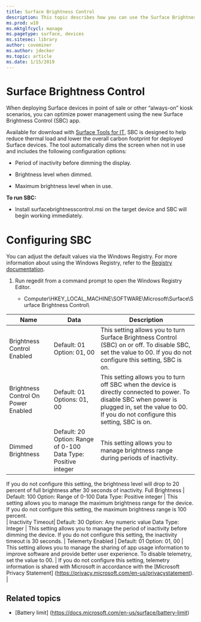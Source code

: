 ```yaml
---
title: Surface Brightness Control
description: This topic describes how you can use the Surface Brightness Control app to manage display brightness in point-of-sale and kiosk scenarios.
ms.prod: w10
ms.mktglfcycl: manage
ms.pagetype: surface, devices
ms.sitesec: library
author: coveminer
ms.author: jdecker
ms.topic: article
ms.date: 1/15/2019
---
```


# Surface Brightness Control

When deploying Surface devices in point of sale or other “always-on”
kiosk scenarios, you can optimize power management using the new Surface
Brightness Control (SBC) app.

Available for download with [Surface Tools for
IT](https://www.microsoft.com/download/details.aspx?id=46703), SBC is
designed to help reduce thermal load and lower the overall carbon
footprint for deployed Surface devices. The tool automatically dims the screen when not in use and
includes the following configuration options:

  - Period of inactivity before dimming the display.

  - Brightness level when dimmed.

  - Maximum brightness level when in use.

**To run SBC:**

  - Install surfacebrightnesscontrol.msi on the target device and SBC
    will begin working immediately.

# Configuring SBC

You can adjust the default values via the Windows Registry. For more
information about using the Windows Registry, refer to the [Registry
documentation](https://docs.microsoft.com/en-us/windows/desktop/sysinfo/registry).

1.  Run regedit from a command prompt to open the Windows Registry
    Editor.
    
      - Computer\HKEY\_LOCAL\_MACHINE\SOFTWARE\Microsoft\Surface\Surface
        Brightness Control\	
		

| Name        | Data    | Description 
|---|---|---
| Brightness Control Enabled  | Default: 01  Option: 01, 00 |  This setting allows you to turn Surface Brightness Control (SBC) on or off. To disable SBC, set the value to 00. If you do not configure this setting, SBC is on. |
| Brightness Control On Power Enabled| Default: 01  Options: 01, 00 | This setting allows you to turn off SBC when the device is directly connected to power. To disable SBC when power is plugged in, set the value to 00. If you do not configure this setting, SBC is on. |
| Dimmed Brightness   | Default: 20  Option: Range of 0-100 Data Type: Positive integer | This setting allows you to manage brightness range during periods of inactivity. 
If you do not configure this setting, the brightness level will drop to 20 percent of full brightness after 30 seconds of inactivity. 
Full Brightness   | Default: 100  Option: Range of 0-100  Data Type: Positive integer | This setting allows you to manage the maximum brightness range for the device. 
If you do not configure this setting, the maximum brightness range is 100 percent.  
| Inactivity Timeout| Default: 30  Option: Any numeric value  Data Type: Integer  | This setting allows you to manage the period of inactivity before dimming the device.
If you do not configure this setting, the inactivity timeout is 30 seconds.
| Telemerty Enabled | Default: 01 Option: 01, 00  | This setting allows you to manage the sharing of app usage information to improve software and provide better user experience. 
To disable telemetry, set the value to 00. |
If you do not configure this setting, telemetry information is shared with Microsoft in accordance with the [Microsoft Privacy Statement] (https://privacy.microsoft.com/en-us/privacystatement). |





## Related topics

- [Battery limit] (https://docs.microsoft.com/en-us/surface/battery-limit)

